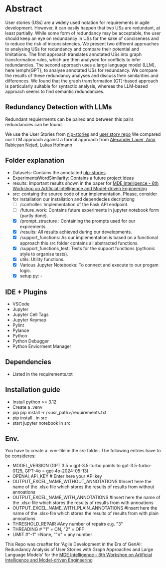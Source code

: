 # Abstract
User stories (USs) are a widely used notation for requirements in agile development. 
However, it can easily happen that two USs are redundant, at least partially. 
While some form of redundancy may be acceptable, the user should keep an eye on redundancy in USs for the sake of conciseness and to reduce the risk of inconsistencies.
We present two different approaches to analysing USs for redundancy and compare their potential and limitations.
The first approach translates annotated USs into graph transformation rules, which are then analysed for conflicts to infer redundancies.
The second approach uses a large language model (LLM), here \emph{GPT}, to analyse annotated USs for redundancy. 
We compare the results of these redundancy analyses and discuss their similarities and differences. 
We found that the graph transformation (GT)-based approach is particularly suitable for syntactic analysis, whereas the LLM-based approach seems to find semantic redundancies.
  
## Redundancy Detection with LLMs
Redundant requierments can be paired and between this pairs redundancies can be found. 

We use the User Stories from [nlp-stories](https://github.com/ace-design/nlp-stories/tree/main) and [user story repo](https://zenodo.org/records/8136975) 
We compared our LLM approach against a formal approach from [Alexander Lauer, Amir Rabieyan Nejad, Lukas Hofmann](https://github.com/amirrabieyannejad/USs_Annotation.git) 

## Folder explanation
- Datasets: Contains the annotaited [nlp-stories](https://github.com/ace-design/nlp-stories/tree/main)
- ExperimentsWordSimilarity: Contains a future project ideas
- results: Important results shown in the paper for [MDE Intelligence - 6th Workshop on Artificial Intelligence and Model-driven Engineering](https://mde-intelligence.github.io/)
- src: containg the source code of our implementation. Please, consider for installation our installation and dependecies decriptiong
  - [ ] /controller: Implementation of the Fask API endpoint.
  - [ ] /future_work: Contains future experiments in jupyter notebook form (partly done).
  - [X] /prompt_structure : Containing the prompts used for our expirements.  
  - [X] /results: All results achieved during our developments.
  - [X] /support_functions: As our implementation is based on a functional approach this src folder contains all abstracted functions. 
  - [X] /support_functions_test: Tests for the support functions (pythonic style to organise tests).
  - [X] utils: Utility functions.
  - [X] Various Jupyter Notebooks: To connect and execute to our progam logic.
  - [X] setup.py: -

## IDE + Plugins
- VSCode
- Jupyter
- Jupyter Cell Tags
- Jupyter Keymap
- Pylint
- Pylance
- Python
- Python Debugger
- Python Enviorment Manager

## Dependencies
- Listed in the requirements.txt

## Installation guide
- Install python >= 3.12
- Create a .venv
- pip pip install -r /<usr_path>/requirements.txt
- pip install . in src
- start jupyter notebook in src

## Env.
You have to create a *.env*-file in the *src* folder. The following entries have to be consideres:
- MODEL_VERSION (GPT 3.5 = gpt-3.5-turbo points to gpt-3.5-turbo-0125, GPT-4o = gpt-4o-2024-05-13)
- OPENAI_API_KEY # Enter here your API key
- OUTPUT_EXCEL_NAME_WITHOUT_ANNOTATIONS #Insert here the name of the .xlsx-file which stores the results of results from without annoations
- OUTPUT_EXCEL_NAME_WITH_ANNOTATIONS #Insert here the name of the .xlsx-file which stores the results of results from with annoations
- OUTPUT_EXCEL_NAME_WITH_PLAIN_ANNOTATIONS #Insert here the name of the .xlsx-file which stores the results of results from with plain annoations
- THRESHOLD_REPAIR #Any number of repairs e.g. "3"
- THREADING # "1" = ON, "2" = OFF
- LIMIT  #"-1" =None, ""n" = any number
  

This Repo was creafter for 'Agile Development in the Era of GenAI: Redundancy Analysis of User Stories with Graph Approaches and Large Language Models' for the [MDE Intelligence - 6th Workshop on Artificial Intelligence and Model-driven Engineering](https://mde-intelligence.github.io/)
